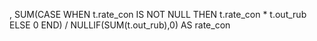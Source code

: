 , SUM(CASE WHEN t.rate_con IS NOT NULL THEN t.rate_con * t.out_rub ELSE 0 END)
    / NULLIF(SUM(t.out_rub),0)                         AS rate_con
